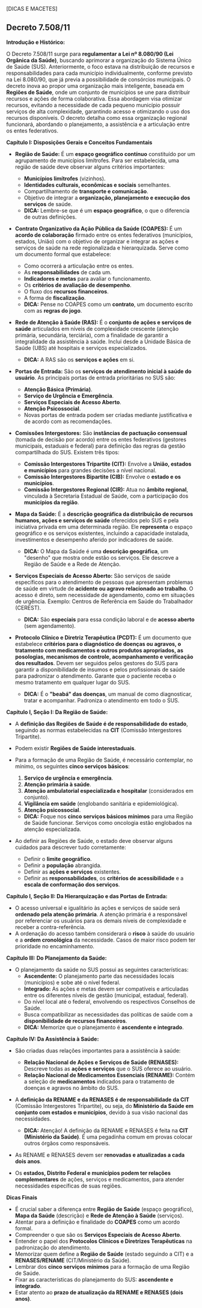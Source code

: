 [DICAS E MACETES]
## Decreto 7.508/11

**Introdução e Histórico:**

O Decreto 7.508/11 surge para **regulamentar a Lei nº 8.080/90 (Lei Orgânica da Saúde)**, buscando aprimorar a organização do Sistema Único de Saúde (SUS). Anteriormente, o foco estava na distribuição de recursos e responsabilidades para cada município individualmente, conforme previsto na Lei 8.080/90, que já previa a possibilidade de consórcios municipais. O decreto inova ao propor uma organização mais inteligente, baseada em **Regiões de Saúde**, onde um conjunto de municípios se une para distribuir recursos e ações de forma colaborativa. Essa abordagem visa otimizar recursos, evitando a necessidade de cada pequeno município possuir serviços de alta complexidade, garantindo acesso e otimizando o uso dos recursos disponíveis. O decreto detalha como essa organização regional funcionará, abordando o planejamento, a assistência e a articulação entre os entes federativos.

**Capítulo I: Disposições Gerais e Conceitos Fundamentais**


*   **Região de Saúde:** É um **espaço geográfico contínuo** constituído por um agrupamento de municípios limítrofes. Para ser estabelecida, uma região de saúde deve observar alguns critérios importantes:
    *   **Municípios limítrofes** (vizinhos).
    *   **Identidades culturais, econômicas e sociais** semelhantes.
    *   Compartilhamento de **transporte e comunicação**.
    *   Objetivo de integrar a **organização, planejamento e execução dos serviços** de saúde.
    *   **DICA:** Lembre-se que é um **espaço geográfico**, o que o diferencia de outras definições.

*   **Contrato Organizativo da Ação Pública da Saúde (COAPES):** É um **acordo de colaboração** firmado entre os entes federativos (municípios, estados, União) com o objetivo de organizar e integrar as ações e serviços de saúde na rede regionalizada e hierarquizada. Serve como um documento formal que estabelece:
    *   Como ocorrerá a articulação entre os entes.
    *   As **responsabilidades** de cada um.
    *   **Indicadores e metas** para avaliar o funcionamento.
    *   Os **critérios de avaliação de desempenho**.
    *   O fluxo dos **recursos financeiros**.
    *   A forma de **fiscalização**.
    *   **DICA:** Pense no COAPES como um **contrato**, um documento escrito com as **regras do jogo**.

*   **Rede de Atenção à Saúde (RAS):** É o **conjunto de ações e serviços de saúde** articulados em níveis de complexidade crescente (atenção primária, secundária, terciária), com a finalidade de garantir a integralidade da assistência à saúde. Inclui desde a Unidade Básica de Saúde (UBS) até hospitais e serviços especializados.
    *   **DICA:** A RAS são os **serviços e ações** em si.

*   **Portas de Entrada:** São os **serviços de atendimento inicial à saúde do usuário**. As principais portas de entrada prioritárias no SUS são:
    *   **Atenção Básica (Primária)**.
    *   **Serviço de Urgência e Emergência**.
    *   **Serviços Especiais de Acesso Aberto**.
    *   **Atenção Psicossocial**.
    *   Novas portas de entrada podem ser criadas mediante justificativa e de acordo com as recomendações.

*   **Comissões Intergestores:** São **instâncias de pactuação consensual** (tomada de decisão por acordo) entre os entes federativos (gestores municipais, estaduais e federal) para definição das regras da gestão compartilhada do SUS. Existem três tipos:
    *   **Comissão Intergestores Tripartite (CIT):** Envolve a **União, estados e municípios** para grandes decisões a nível nacional.
    *   **Comissão Intergestores Bipartite (CIB):** Envolve o **estado e os municípios**.
    *   **Comissão Intergestores Regional (CIR):** Atua no **âmbito regional**, vinculada à Secretaria Estadual de Saúde, com a participação dos **municípios da região**.

*   **Mapa da Saúde:** É a **descrição geográfica da distribuição de recursos humanos, ações e serviços de saúde** oferecidos pelo SUS e pela iniciativa privada em uma determinada região. Ele **representa** o espaço geográfico e os serviços existentes, incluindo a capacidade instalada, investimentos e desempenho aferido por indicadores de saúde.
    *   **DICA:** O Mapa da Saúde é uma **descrição geográfica**, um "desenho" que mostra onde estão os serviços. Ele descreve a Região de Saúde e a Rede de Atenção.

*   **Serviços Especiais de Acesso Aberto:** São serviços de saúde específicos para o atendimento de pessoas que apresentam problemas de saúde em virtude de **acidente ou agravo relacionado ao trabalho**. O acesso é direto, sem necessidade de agendamento, como em situações de urgência. Exemplo: Centros de Referência em Saúde do Trabalhador (CEREST).
    *   **DICA:** São **especiais** para essa condição laboral e de **acesso aberto** (sem agendamento).

*   **Protocolo Clínico e Diretriz Terapêutica (PCDT):** É um documento que estabelece **critérios para o diagnóstico de doenças ou agravos, o tratamento com medicamentos e outros produtos apropriados, as posologias, mecanismos de controle, acompanhamento e verificação dos resultados**. Devem ser seguidos pelos gestores do SUS para garantir a disponibilidade de insumos e pelos profissionais de saúde para padronizar o atendimento. Garante que o paciente receba o mesmo tratamento em qualquer lugar do SUS.
    *   **DICA:** É o **"beabá" das doenças**, um manual de como diagnosticar, tratar e acompanhar. Padroniza o atendimento em todo o SUS.

**Capítulo I, Seção I: Da Região de Saúde:**

*   A **definição das Regiões de Saúde é de responsabilidade do estado**, seguindo as normas estabelecidas na **CIT** (Comissão Intergestores Tripartite).
*   Podem existir **Regiões de Saúde interestaduais**.
*   Para a formação de uma Região de Saúde, é necessário contemplar, no mínimo, os seguintes **cinco serviços básicos**:
    1.  **Serviço de urgência e emergência**.
    2.  **Atenção primária à saúde**.
    3.  **Atenção ambulatorial especializada e hospitalar** (considerados em conjunto).
    4.  **Vigilância em saúde** (englobando sanitária e epidemiológica).
    5.  **Atenção psicossocial**.
    *   **DICA:** Foque nos **cinco serviços básicos mínimos** para uma Região de Saúde funcionar. Serviços como oncologia estão englobados na atenção especializada.

*   Ao definir as Regiões de Saúde, o estado deve observar alguns cuidados para descrever tudo corretamente:
    *   Definir o **limite geográfico**.
    *   Definir a **população** abrangida.
    *   Definir as **ações e serviços** existentes.
    *   Definir as **responsabilidades**, os **critérios de acessibilidade** e a **escala de conformação dos serviços**.

**Capítulo I, Seção II: Da Hierarquização e das Portas de Entrada:**

*   O acesso universal e igualitário às ações e serviços de saúde será **ordenado pela atenção primária**. A atenção primária é a responsável por referenciar os usuários para os demais níveis de complexidade e receber a contra-referência.
*   A ordenação do acesso também considerará o **risco** à saúde do usuário e a **ordem cronológica** da necessidade. Casos de maior risco podem ter prioridade no encaminhamento.

**Capítulo III: Do Planejamento da Saúde:**

*   O planejamento da saúde no SUS possui as seguintes características:
    *   **Ascendente:** O planejamento parte das necessidades locais (municípios) e sobe até o nível federal.
    *   **Integrado:** As ações e metas devem ser compatíveis e articuladas entre os diferentes níveis de gestão (municipal, estadual, federal).
    *   Do nível local até o federal, envolvendo os respectivos Conselhos de Saúde.
    *   Busca compatibilizar as necessidades das políticas de saúde com a **disponibilidade de recursos financeiros**.
    *   **DICA:** Memorize que o planejamento é **ascendente e integrado**.

**Capítulo IV: Da Assistência à Saúde:**

*   São criadas duas relações importantes para a assistência à saúde:
    *   **Relação Nacional de Ações e Serviços de Saúde (RENASES):** Descreve todas as **ações e serviços** que o SUS oferece ao usuário.
    *   **Relação Nacional de Medicamentos Essenciais (RENAME):** Contém a seleção de **medicamentos** indicados para o tratamento de doenças e agravos no âmbito do SUS.

*   A **definição da RENAME e da RENASES é de responsabilidade da CIT** (Comissão Intergestores Tripartite), ou seja, do **Ministério da Saúde em conjunto com estados e municípios**, devido à sua visão nacional das necessidades.
    *   **DICA:** Atenção! A definição da RENAME e RENASES é feita na **CIT (Ministério da Saúde)**. É uma pegadinha comum em provas colocar outros órgãos como responsáveis.

*   As RENAME e RENASES devem ser **renovadas e atualizadas a cada dois anos**.
*   Os **estados, Distrito Federal e municípios podem ter relações complementares** de ações, serviços e medicamentos, para atender necessidades específicas de suas regiões.

**Dicas Finais**

*   É crucial saber a diferença entre **Região de Saúde** (espaço geográfico), **Mapa da Saúde** (descrição) e **Rede de Atenção à Saúde** (serviços).
*   Atentar para a definição e finalidade do **COAPES** como um acordo formal.
*   Compreender o que são os **Serviços Especiais de Acesso Aberto**.
*   Entender o papel dos **Protocolos Clínicos e Diretrizes Terapêuticas** na padronização do atendimento.
*   Memorizar quem define a **Região de Saúde** (estado seguindo a CIT) e a **RENASES/RENAME** (CIT/Ministério da Saúde).
*   Lembrar dos **cinco serviços mínimos** para a formação de uma Região de Saúde.
*   Fixar as características do planejamento do SUS: **ascendente e integrado**.
*   Estar atento ao **prazo de atualização da RENAME e RENASES (dois anos)**.


